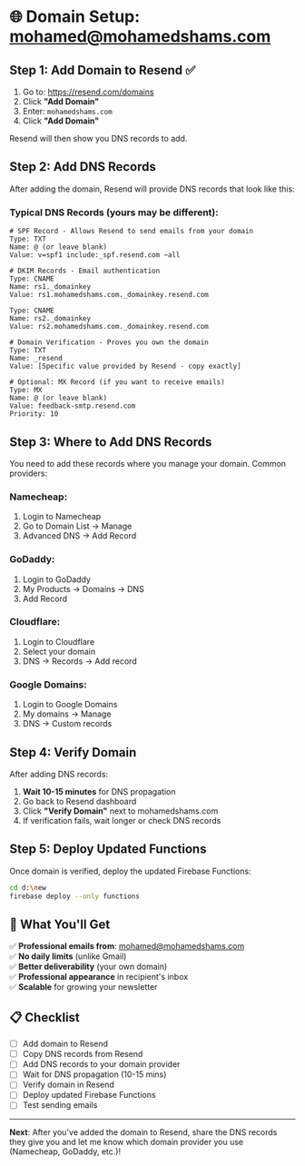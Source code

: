 # 🌐 Domain Setup: mohamed@mohamedshams.com

## Step 1: Add Domain to Resend ✅

1. Go to: https://resend.com/domains
2. Click **"Add Domain"**
3. Enter: `mohamedshams.com`
4. Click **"Add Domain"**

Resend will then show you DNS records to add.

## Step 2: Add DNS Records

After adding the domain, Resend will provide DNS records that look like this:

### Typical DNS Records (yours may be different):

```dns
# SPF Record - Allows Resend to send emails from your domain
Type: TXT
Name: @ (or leave blank)
Value: v=spf1 include:_spf.resend.com ~all

# DKIM Records - Email authentication
Type: CNAME  
Name: rs1._domainkey
Value: rs1.mohamedshams.com._domainkey.resend.com

Type: CNAME
Name: rs2._domainkey  
Value: rs2.mohamedshams.com._domainkey.resend.com

# Domain Verification - Proves you own the domain
Type: TXT
Name: _resend
Value: [Specific value provided by Resend - copy exactly]

# Optional: MX Record (if you want to receive emails)
Type: MX
Name: @ (or leave blank)
Value: feedback-smtp.resend.com
Priority: 10
```

## Step 3: Where to Add DNS Records

You need to add these records where you manage your domain. Common providers:

### Namecheap:
1. Login to Namecheap
2. Go to Domain List → Manage
3. Advanced DNS → Add Record

### GoDaddy:
1. Login to GoDaddy
2. My Products → Domains → DNS
3. Add Record

### Cloudflare:
1. Login to Cloudflare
2. Select your domain
3. DNS → Records → Add record

### Google Domains:
1. Login to Google Domains
2. My domains → Manage
3. DNS → Custom records

## Step 4: Verify Domain

After adding DNS records:
1. **Wait 10-15 minutes** for DNS propagation
2. Go back to Resend dashboard
3. Click **"Verify Domain"** next to mohamedshams.com
4. If verification fails, wait longer or check DNS records

## Step 5: Deploy Updated Functions

Once domain is verified, deploy the updated Firebase Functions:

```bash
cd d:\new
firebase deploy --only functions
```

## 🎯 What You'll Get

✅ **Professional emails from**: mohamed@mohamedshams.com  
✅ **No daily limits** (unlike Gmail)  
✅ **Better deliverability** (your own domain)  
✅ **Professional appearance** in recipient's inbox  
✅ **Scalable** for growing your newsletter  

## 📋 Checklist

- [ ] Add domain to Resend
- [ ] Copy DNS records from Resend
- [ ] Add DNS records to your domain provider
- [ ] Wait for DNS propagation (10-15 mins)
- [ ] Verify domain in Resend
- [ ] Deploy updated Firebase Functions
- [ ] Test sending emails

---

**Next**: After you've added the domain to Resend, share the DNS records they give you and let me know which domain provider you use (Namecheap, GoDaddy, etc.)!
